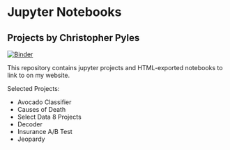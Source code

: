 # Jupyter Notebooks
## Projects by Christopher Pyles

[![Binder](https://mybinder.org/badge_logo.svg)](https://mybinder.org/v2/gh/chrispyles/jupyter/master?filepath=notebooks)

This repository contains jupyter projects and HTML-exported notebooks to link to on my website.

Selected Projects:
* Avocado Classifier
* Causes of Death
* Select Data 8 Projects
* Decoder
* Insurance A/B Test
* Jeopardy
